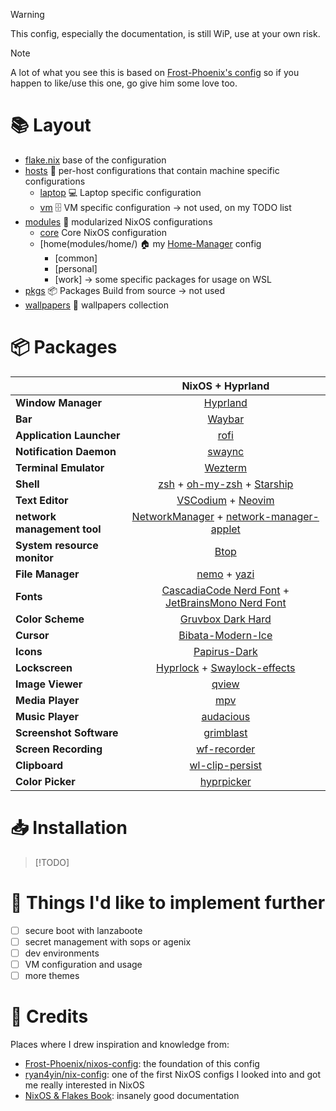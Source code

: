 >[!WARNING]
> This config, especially the documentation, is still WiP, use at your own risk.

>[!NOTE]
> A lot of what you see this is based on [Frost-Phoenix's config](https://github.com/Frost-Phoenix/nixos-config)
> so if you happen to like/use this one, go give him some love too.

# 📚 Layout

- [flake.nix](flake.nix) base of the configuration
- [hosts](hosts) 🌳 per-host configurations that contain machine specific configurations
    - [laptop](hosts/laptop/) 💻 Laptop specific configuration
    - [vm](hosts/vm/) 🗄️ VM specific configuration -> not used, on my TODO list
- [modules](modules) 🍱 modularized NixOS configurations
    - [core](modules/core/) Core NixOS configuration
    - [home(modules/home/) 🏠 my [Home-Manager](https://github.com/nix-community/home-manager) config
        - [common]
        - [personal]
        - [work] -> some specific packages for usage on WSL
- [pkgs](flake/pkgs) 📦 Packages Build from source -> not used
- [wallpapers](wallpapers/) 🌄 wallpapers collection

# 📦 Packages
|                             | NixOS + Hyprland                                                                              |
| --------------------------- | :---------------------------------------------------------------------------------------------:
| **Window Manager**          | [Hyprland][Hyprland]
| **Bar**                     | [Waybar][Waybar] |
| **Application Launcher**    | [rofi][rofi] |
| **Notification Daemon**     | [swaync][swaync] |
| **Terminal Emulator**       | [Wezterm][Wezterm] |
| **Shell**                   | [zsh][zsh] + [oh-my-zsh][oh-my-zsh] + [Starship][Starship] |
| **Text Editor**             | [VSCodium][VSCodium] + [Neovim][Neovim] |
| **network management tool** | [NetworkManager][NetworkManager] + [network-manager-applet][network-manager-applet] |
| **System resource monitor** | [Btop][Btop] |
| **File Manager**            | [nemo][nemo] + [yazi][yazi] |
| **Fonts**                   | [CascadiaCode Nerd Font][Nerd fonts] + [JetBrainsMono Nerd Font][Nerd fonts] |
| **Color Scheme**            | [Gruvbox Dark Hard][Gruvbox] |
| **Cursor**                  | [Bibata-Modern-Ice][Bibata-Modern-Ice] |
| **Icons**                   | [Papirus-Dark][Papirus-Dark] |
| **Lockscreen**              | [Hyprlock][Hyprlock] + [Swaylock-effects][Swaylock-effects] |
| **Image Viewer**            | [qview][qview] |
| **Media Player**            | [mpv][mpv] |
| **Music Player**            | [audacious][audacious] |
| **Screenshot Software**     | [grimblast][grimblast] |
| **Screen Recording**        | [wf-recorder][wf-recorder] |
| **Clipboard**               | [wl-clip-persist][wl-clip-persist] |
| **Color Picker**            | [hyprpicker][hyprpicker] |

# 📥 Installation
>[!TODO]

# 🎯 Things I'd like to implement further

- [ ] secure boot with lanzaboote
- [ ] secret management with sops or agenix
- [ ] dev environments
- [ ] VM configuration and usage
- [ ] more themes

# 👥 Credits

Places where I drew inspiration and knowledge from:
- [Frost-Phoenix/nixos-config](https://github.com/Frost-Phoenix/nixos-config): the foundation of this config
- [ryan4yin/nix-config](https://github.com/ryan4yin/nix-config): one of the first NixOS configs I looked into
and got me really interested in NixOS
- [NixOS & Flakes Book](https://nixos-and-flakes.thiscute.world/preface): insanely good documentation

<!-- Links -->
[Hyprland]: https://github.com/hyprwm/Hyprland
[Wezterm]: https://wezfurlong.org/wezterm/index.html
[Starship]: https://github.com/starship/starship
[Waybar]: https://github.com/Alexays/Waybar
[rofi]: https://github.com/lbonn/rofi
[Btop]: https://github.com/aristocratos/btop
[nemo]: https://github.com/linuxmint/nemo/
[yazi]: https://github.com/sxyazi/yazi
[zsh]: https://ohmyz.sh/
[oh-my-zsh]: https://ohmyz.sh/
[Swaylock-effects]: https://github.com/mortie/swaylock-effects
[Hyprlock]: https://github.com/hyprwm/hyprlock
[audacious]: https://audacious-media-player.org/
[mpv]: https://github.com/mpv-player/mpv
[VSCodium]:https://vscodium.com/
[Neovim]: https://github.com/neovim/neovim
[grimblast]: https://github.com/hyprwm/contrib
[qview]: https://interversehq.com/qview/
[swaync]: https://github.com/ErikReider/SwayNotificationCenter
[Nerd fonts]: https://github.com/ryanoasis/nerd-fonts
[NetworkManager]: https://wiki.gnome.org/Projects/NetworkManager
[network-manager-applet]: https://gitlab.gnome.org/GNOME/network-manager-applet/
[wl-clip-persist]: https://github.com/Linus789/wl-clip-persist
[wf-recorder]: https://github.com/ammen99/wf-recorder
[hyprpicker]: https://github.com/hyprwm/hyprpicker
[Gruvbox]: https://github.com/morhetz/gruvbox
[Papirus-Dark]: https://github.com/PapirusDevelopmentTeam/papirus-icon-theme
[Bibata-Modern-Ice]: https://www.gnome-look.org/p/1197198
[maxfetch]: https://github.com/jobcmax/maxfetch
